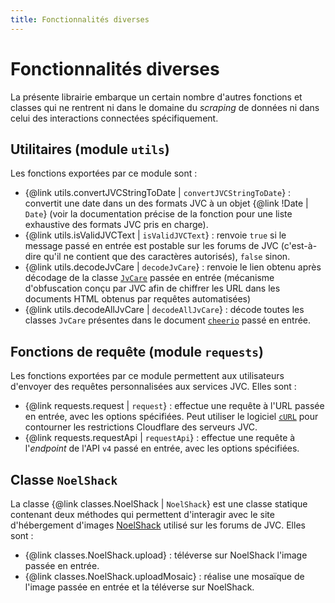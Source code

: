 ```yaml
---
title: Fonctionnalités diverses
---
```


# Fonctionnalités diverses

La présente librairie embarque un certain nombre d'autres fonctions et classes qui ne rentrent ni dans le domaine du *scraping* de données ni dans celui des interactions connectées spécifiquement.

## Utilitaires (module `utils`)
Les fonctions exportées par ce module sont :
- {@link utils.convertJVCStringToDate | `convertJVCStringToDate`} : convertit une date dans un des formats JVC à un objet {@link !Date | `Date`} (voir la documentation précise de la fonction pour une liste exhaustive des formats JVC pris en charge).
- {@link utils.isValidJVCText | `isValidJVCText`} : renvoie `true` si le message passé en entrée est postable sur les forums de JVC (c'est-à-dire qu'il ne contient que des caractères autorisés), `false` sinon.
- {@link utils.decodeJvCare | `decodeJvCare`} : renvoie le lien obtenu après décodage de la classe [`JvCare`](https://jvflux.fr/Fonctionnement_technique_de_Jeuxvideo.com#JvCare) passée en entrée (mécanisme d'obfuscation conçu par JVC afin de chiffrer les URL dans les documents HTML obtenus par requêtes automatisées)
- {@link utils.decodeAllJvCare | `decodeAllJvCare`} : décode toutes les classes `JvCare` présentes dans le document [`cheerio`](https://www.npmjs.com/package/cheerio) passé en entrée.

## Fonctions de requête (module `requests`)
Les fonctions exportées par ce module permettent aux utilisateurs d'envoyer des requêtes personnalisées aux services JVC. Elles sont :
- {@link requests.request | `request`} : effectue une requête à l'URL passée en entrée, avec les options spécifiées. Peut utiliser le logiciel [`cURL`](https://curl.se/docs/manpage.html) pour contourner les restrictions Cloudflare des serveurs JVC.
- {@link requests.requestApi | `requestApi`} : effectue une requête à l'*endpoint* de l'API `v4` passé en entrée, avec les options spécifiées.

## Classe `NoelShack`
La classe {@link classes.NoelShack | `NoelShack`} est une classe statique contenant deux méthodes qui permettent d'interagir avec le site d'hébergement d'images [NoelShack](https://www.noelshack.com/) utilisé sur les forums de JVC. Elles sont :
- {@link classes.NoelShack.upload} : téléverse sur NoelShack l'image passée en entrée.
- {@link classes.NoelShack.uploadMosaic} : réalise une mosaïque de l'image passée en entrée et la téléverse sur NoelShack.